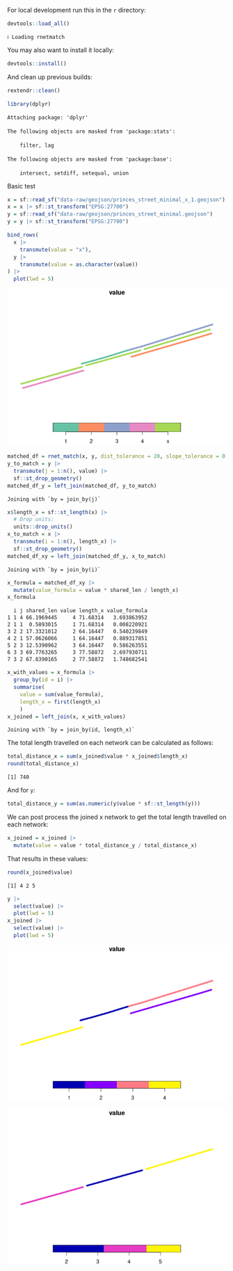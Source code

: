 

For local development run this in the `r` directory:

``` r
devtools::load_all()
```

    ℹ Loading rnetmatch

You may also want to install it locally:

``` r
devtools::install()
```

And clean up previous builds:

``` r
rextendr::clean()
```

``` r
library(dplyr)
```


    Attaching package: 'dplyr'

    The following objects are masked from 'package:stats':

        filter, lag

    The following objects are masked from 'package:base':

        intersect, setdiff, setequal, union

Basic test

``` r
x = sf::read_sf("data-raw/geojson/princes_street_minimal_x_1.geojson")
x = x |> sf::st_transform("EPSG:27700")
y = sf::read_sf("data-raw/geojson/princes_street_minimal.geojson")
y = y |> sf::st_transform("EPSG:27700")
```

``` r
bind_rows(
  x |>
    transmute(value = "x"),
  y |>
    transmute(value = as.character(value))
) |>
  plot(lwd = 5)
```

<img src="README_files/figure-commonmark/fig-x-and-y-1.png"
id="fig-x-and-y" />

``` r
matched_df = rnet_match(x, y, dist_tolerance = 20, slope_tolerance = 0.1, trees = "xy")
y_to_match = y |>
  transmute(j = 1:n(), value) |>
  sf::st_drop_geometry() 
matched_df_y = left_join(matched_df, y_to_match)
```

    Joining with `by = join_by(j)`

``` r
x$length_x = sf::st_length(x) |>
  # Drop units:
  units::drop_units()
x_to_match = x |>
  transmute(i = 1:n(), length_x) |>
  sf::st_drop_geometry()
matched_df_xy = left_join(matched_df_y, x_to_match)
```

    Joining with `by = join_by(i)`

``` r
x_formula = matched_df_xy |>
  mutate(value_formula = value * shared_len / length_x)
x_formula
```

      i j shared_len value length_x value_formula
    1 1 4 66.1969445     4 71.68314   3.693863952
    2 1 1  0.5893015     1 71.68314   0.008220921
    3 2 2 17.3321012     2 64.16447   0.540239849
    4 2 1 57.0626066     1 64.16447   0.889317851
    5 2 3 12.5390962     3 64.16447   0.586263551
    6 3 3 69.7763265     3 77.58872   2.697930711
    7 3 2 67.8390165     2 77.58872   1.748682541

``` r
x_with_values = x_formula |>
  group_by(id = i) |>
  summarise(
    value = sum(value_formula),
    length_x = first(length_x)
    )
x_joined = left_join(x, x_with_values)
```

    Joining with `by = join_by(id, length_x)`

The total length travelled on each network can be calculated as follows:

``` r
total_distance_x = sum(x_joined$value * x_joined$length_x)
round(total_distance_x)
```

    [1] 740

And for `y`:

``` r
total_distance_y = sum(as.numeric(y$value * sf::st_length(y)))
```

We can post process the joined x network to get the total length
travelled on each network:

``` r
x_joined = x_joined |>
  mutate(value = value * total_distance_y / total_distance_x)
```

That results in these values:

``` r
round(x_joined$value)
```

    [1] 4 2 5

``` r
y |>
  select(value) |>
  plot(lwd = 5)
x_joined |>
  select(value) |>
  plot(lwd = 5)
```

<img src="README_files/figure-commonmark/fig-x_joined-1.png"
id="fig-x_joined-1" />

<img src="README_files/figure-commonmark/fig-x_joined-2.png"
id="fig-x_joined-2" />
